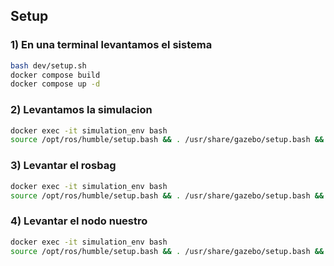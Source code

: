 ## Setup
### 1) En una terminal levantamos el sistema
```bash
bash dev/setup.sh
docker compose build
docker compose up -d
```

### 2) Levantamos la simulacion
```bash
docker exec -it simulation_env bash
source /opt/ros/humble/setup.bash && . /usr/share/gazebo/setup.bash && ros2 launch stereo_image_proc stereo_image_proc.launch.py
```

### 3) Levantar el rosbag
```bash
docker exec -it simulation_env bash
source /opt/ros/humble/setup.bash && . /usr/share/gazebo/setup.bash && ros2 bag play /catkin_ws/src/rosbag2_2022_11_09-15_21_22/  --loop --remap /stereo/left/image_raw:=/left/image_raw /stereo/left/camera_info:=/left/camera_info /stereo/right/image_raw:=/right/image_raw /stereo/right/camera_info:=/right/camera_info
```

### 4) Levantar el nodo nuestro
```bash
docker exec -it simulation_env bash
source /opt/ros/humble/setup.bash && . /usr/share/gazebo/setup.bash && python3 /catkin_ws/src/image_server.py
```